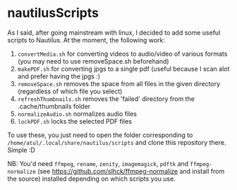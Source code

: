 # nautilusScripts
As I said, after going mainstream with linux, I decided to add some useful scripts to Nautilus. At the moment, the following work:
  1. ```convertMedia.sh``` for converting videos to audio/video of various formats (you may need to use removeSpace.sh beforehand)
  2. ```makePDF.sh``` for converting jpgs to a single pdf (useful because I scan alot and prefer having the jpgs :)
  3. ```removeSpace.sh``` removes the space from all files in the given directory (regardless of which file you select)
  4. ```refreshThumbnails.sh``` removes the 'failed' directory from the .cache/thumbnails folder
  5. ```normalizeAudio.sh``` normalizes audio files  
  6. ```lockPDF.sh``` locks the selected PDF files
  
To use these, you just need to open the folder corresponding to ```/home/atul/.local/share/nautilus/scripts``` and clone this repository there. Simple :D

NB: You'd need ```ffmpeg```, ```rename```, ```zenity```, ```imagemagick```, ```pdftk``` and ```ffmpeg-normalize``` (see https://github.com/slhck/ffmpeg-normalize and install from the source) installed depending on which scripts you use. 
